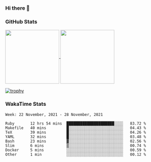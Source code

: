 ### Hi there 👋

### GitHub Stats

<a href="https://github.com/anuraghazra/github-readme-stats">
  <img align="center" height="170px" src="https://github-readme-stats.vercel.app/api/top-langs/?username=tksfjt1024&layout=compact&count_private=true&show_icons=true&show_icons=true&theme=graywhite" />
</a>
<a href="https://github.com/anuraghazra/github-readme-stats">
  <img align="center" height="170px" src="https://github-readme-stats.vercel.app/api?username=tksfjt1024&count_private=true&show_icons=true&show_icons=true&theme=graywhite" />
</a>

[![trophy](https://github-profile-trophy.vercel.app/?username=tksfjt1024)](https://github.com/ryo-ma/github-profile-trophy)

### WakaTime Stats

<!--START_SECTION:waka-->
```text
Week: 22 November, 2021 - 28 November, 2021

Ruby       12 hrs 54 mins  █████████████████████░░░░   83.72 % 
Makefile   40 mins         █░░░░░░░░░░░░░░░░░░░░░░░░   04.43 % 
TeX        39 mins         █░░░░░░░░░░░░░░░░░░░░░░░░   04.26 % 
YAML       32 mins         █░░░░░░░░░░░░░░░░░░░░░░░░   03.48 % 
Bash       23 mins         ▓░░░░░░░░░░░░░░░░░░░░░░░░   02.56 % 
Slim       6 mins          ▒░░░░░░░░░░░░░░░░░░░░░░░░   00.74 % 
Docker     5 mins          ░░░░░░░░░░░░░░░░░░░░░░░░░   00.59 % 
Other      1 min           ░░░░░░░░░░░░░░░░░░░░░░░░░   00.12 % 
```
<!--END_SECTION:waka-->
